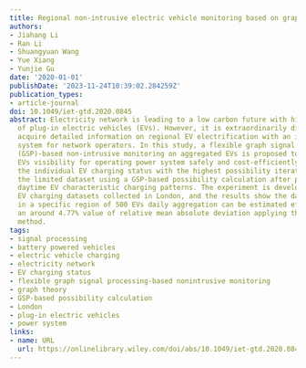 ```yaml
---
title: Regional non-intrusive electric vehicle monitoring based on graph signal processing
authors:
- Jiahang Li
- Ran Li
- Shuangyuan Wang
- Yue Xiang
- Yunjie Gu
date: '2020-01-01'
publishDate: '2023-11-24T10:39:02.284259Z'
publication_types:
- article-journal
doi: 10.1049/iet-gtd.2020.0845
abstract: Electricity network is leading to a low carbon future with high penetration
  of plug-in electric vehicles (EVs). However, it is extraordinarily difficult to
  acquire detailed information on regional EV electrification with an incomplete monitoring
  system for network operators. In this study, a flexible graph signal processing
  (GSP)-based non-intrusive monitoring on aggregated EVs is proposed to enhance the
  EVs visibility for operating power system safely and cost-efficiently. It can deduce
  the individual EV charging status with the highest possibility iteratively from
  the limited dataset using a GSP-based possibility calculation after processing a
  daytime EV characteristic charging patterns. The experiment is developed with realistic
  EV charging datasets collected in London, and the results show the daily EVs number
  in a specific region of 500 EVs daily aggregation can be estimated efficiently with
  an around 4.77% value of relative mean absolute deviation applying the proposed
  method.
tags:
- signal processing
- battery powered vehicles
- electric vehicle charging
- electricity network
- EV charging status
- flexible graph signal processing-based nonintrusive monitoring
- graph theory
- GSP-based possibility calculation
- London
- plug-in electric vehicles
- power system
links:
- name: URL
  url: https://onlinelibrary.wiley.com/doi/abs/10.1049/iet-gtd.2020.0845
---
```

